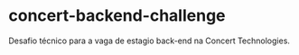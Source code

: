 # concert-backend-challenge
Desafio técnico para a vaga de estagio back-end na Concert Technologies.
